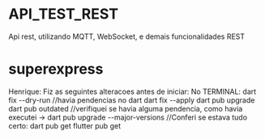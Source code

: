 # API_TEST_REST
Api rest, utilizando MQTT, WebSocket, e demais funcionalidades REST
# superexpress
Henrique: Fiz as seguintes alteracoes antes de iniciar: 
No TERMINAL:
    dart fix --dry-run  //havia pendencias no dart
        dart fix --apply
    dart pub upgrade
    dart pub outdated        //verifiquei se havia alguma pendencia, como havia executei ->
             dart pub upgrade --major-versions
    //Conferi se estava tudo certo:
    dart pub get
    flutter pub get

